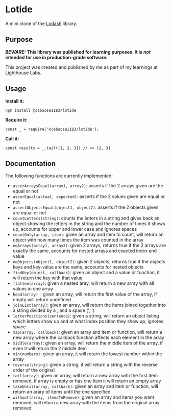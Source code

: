 # Lotide

A mini clone of the [Lodash](https://lodash.com) library.

## Purpose

**_BEWARE:_ This library was published for learning purposes. It is _not_ intended for use in production-grade software.**

This project was created and published by me as part of my learnings at Lighthouse Labs. 

## Usage

**Install it:**

`npm install @caboose1183/lotide`

**Require it:**

`const _ = require('@caboose1183/lotide');`

**Call it:**

`const results = _.tail([1, 2, 3]) // => [2, 3]`

## Documentation

The following functions are currently implemented:

* `asserArraysEqual(array1, array2)`: asserts if the 2 arrays given are the equal or not
* `asserEqual(actual, expected)`: asserts if the 2 values given are equal or not
* `assertObjectsEqual(object1, object2)`: asserts if the 2 objects given are equal or not
* `countLetters(string)`: counts the letters in a string and gives back an object showing the letters in the string and the number of times it shows up, accounts for upper and lower case and ignores spaces
* `countOnly(array, item)`: given an array and item to count, will return an object with how many times the item was counted in the array
* `eqArrays(array1, array2)`: given 2 arrays, returns true if the 2 arrays are exactly the same, accounts for nested arrays and exacted index and value
* `eqObjects(object1, object2)`: given 2 objects, returns true if the objects keys and key-value are the same, accounts for nested objects
* `findKey(object, callback)`: given an object and a value or function, it will return the key with that value
* `flatten(array)`: given a nested aray, will return a new array with all values in one array
* `head(array) `: given an array, will return the first value of the array, if empty will return undefined
* `joinList(array)`: given an array, will return the items joined together into a string divided by a , and a space (', ')
* `letterPositions(sentence)`: given a string, will return an object listing which letters show up and at what index position they show up, ignores space
* `map(array, callback)`: given an array and item or function, will return a new array where the callback function affects each element in the array
* `middle(array)`: given an array, will return the middle item of the array, if even it will return the 2 middle item
* `min(numbers)`: given an array, it will return the lowest number within the array
* `reverse(string)`: given a string, it will return a string with the reverse order of the original
* `tail(array)`: given an array, will return a new array with the first item removed, if array is empty or has one item it will return an empty array
* `takeUntil(array, callback)`: given an array and item or function, will return an arary of items until the one specified
* `without(array, itemsToRemove)`: given an array and items you want removed, will return a new array with the items from the original array removed